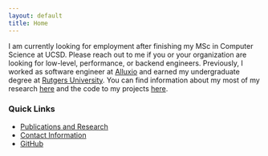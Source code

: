 ```yaml
---
layout: default
title: Home
---
```


I am currently looking for employment after finishing my MSc in Computer Science
at UCSD. Please reach out to me if you or your organization are looking for
low-level, performance, or backend engineers. Previously, I worked as software
engineer at [Alluxio](https://alluxio.io) and earned my undergraduate degree at
[Rutgers University](/education/undergrad/). You can find information about my
most of my research [here](/education/) and the code to my projects
[here](https://github.com/ZacBlanco).

### Quick Links

- [Publications and Research](/education/)
- [Contact Information](/about/)
- [GitHub](https://github.com/ZacBlanco)
